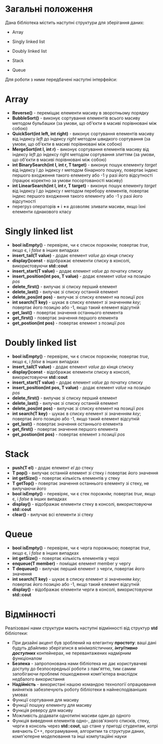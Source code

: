 # Загальні положення

Дана бібліотека містить наступні структури для зберігання даних:

* Array

* Singly linked list

* Doubly linked list

* Stack

* Queue

Для роботи з ними передбачені наступні інтерфейси:

# Array

* **Reverse()** - переміщає елементи масиву в зворотньому порядку
* **BubbleSort()** - виконує сортування елементів всього масиву методом бульбашки (за умови, що об'єкти в масиві порівнювані між собою)
* **QuickSort(int left, int right)** - виконує сортування елементів масиву від індексу _left_ до індексу _right_ методом швидкого сортування (за умови, що об'єкти в масиві порівнювані між собою)
*	**MergeSort(int l, int r)** - виконує сортування елементів масиву від індексу _left_ до індексу right методом сортування злиттям (за умови, що об'єкти в масиві порівнювані між собою)
* **int BinarySearch(int l, int r, T target)** - виконує пошук елементу _target_ від індексу l до індексу r методом бінарного пошуку, повертає індекс першого входження такого елементу або -1 у разі його відсутності (працює коректно за умови посортованості масиву)
* **int LinearSearch(int l, int r, T target)** - виконує пошук елементу _target_ від індексу l до індексу r методом перебору елементів, повертає індекс першого входження такого елементу або -1 у разі його відсутності
* перегруз операторів **+** і **+=** дозволяє зливати масиви, якщо їхні елементи однакового класу

# Singly linked list

* **bool isEmpty()** - перевіряє, чи є список порожнім; повертає _true_, якщо є, і _false_ в інших випадках
* **insert_tail(T value)** - додає елемент _value_ до кінця списку
*	**display()const** - відображає елементи списку в консолі, використовуючи **std::cout**
*	**insert_start(T value)** - додає елемент _value_ до початку списку
*	**insert_position(int pos, T value)** - додає елемент _value_ на позицію _pos_
*	**delete_first()** - вилучає зі списку перший елемент
*	**delete_last()** - вилучає зі списку останній елемент
*	**delete_pos(int pos)** - вилучає зі списку елемент на позиції _pos_
*	**int search(T key)** - шукає в списку елемент зі значенням _key_; повертає його позицію або -1, якщо такий елемент відсутній
*	**get_last()** - повертає значення останнього елемента
*	**get_first()** - повертає значення першого елемента
*	**get_postion(int pos)** - повертає елемент з позиції _pos_

# Doubly linked list

* **bool isEmpty()** - перевіряє, чи є список порожнім; повертає _true_, якщо є, і _false_ в інших випадках
* **insert_tail(T value)** - додає елемент _value_ до кінця списку
*	**display()const** - відображає елементи списку в консолі, використовуючи **std::cout**
*	**insert_start(T value)** - додає елемент _value_ до початку списку
*	**insert_position(int pos, T value)** - додає елемент _value_ на позицію _pos_
*	**delete_first()** - вилучає зі списку перший елемент
*	**delete_last()** - вилучає зі списку останній елемент
*	**delete_pos(int pos)** - вилучає зі списку елемент на позиції _pos_
*	**int search(T key)** - шукає в списку елемент зі значенням _key_; повертає його позицію або -1, якщо такий елемент відсутній
*	**get_last()** - повертає значення останнього елемента
*	**get_first()** - повертає значення першого елемента
*	**get_postion(int pos)** - повертає елемент з позиції _pos_

# Stack

*	**push(T el)** - додає елемент _el_ до стеку
*	**T pop()** - вилучає останній елемент зі стеку і повертає його значення
*	**int getSize()** - повертає кількість елементів у стеку
*	**T getTop()** - повертає значення останнього елементу зі стеку, не вилучаючи його
*	**bool isEmpty()** - перевіряє, чи є стек порожнім; повертає _true_, якщо є, і _false_ в інших випадках
*	**display()** - відображає елементи стеку в консолі, використовуючи **std::cout**
*	**clear()** - вилучає всі елементи зі стеку

# Queue 

* **bool isEmpty()** - перевіряє, чи є черга порожньою; повертає _true_, якщо є, і _false_ в інших випадках
*	**int getSize()** - повертає кількість елементів у черзі
*	**enqueue(T member)** - поміщає елемент member у чергу
*	**T dequeue()** - вилучає перший елемент з черги, повертає його значення
*	**int search(T key)** - шукає в списку елемент зі значенням _key_; повертає його позицію або -1, якщо такий елемент відсутній
*	**display()** - відображає елементи черги в консолі, використовуючи **std::cout**

# Відмінності

Реалізовані нами структури мають наступні відмінності від структур **std** бібліотеки:

* При дизайні акцент був зроблений на елегантну **простоту**: ваші дані будуть дбайливо зберігатися в *мінімалістичних*, _**інтуїтивно доступних**_ контейнерах, не перевантажених надмірним функціоналом 
* **Безпека** - запропонована нами бібліотека не дає користувачеві доступу до безпосередньої роботи з пам'яттю, тим самим запобігаючи проблемі пошкодження комп'ютера внаслідок недбалого використання
* **Надійність** - використані нашою командою технології опрацювання вийнятків забезпечують роботу бібліотеки в найнесподіваніших умовах
* Функції сортування для масиву
* Функції пошуку елементу для масиву
* Функція реверсу для масиву
* Можливість додавати однотипні масиви один до одного
* Функція виведення елементів одно-, двозв'язного списків, стеку, черги в консоль через **std::cout**, що стане у пригоді студентам, котрі вивчають С++, програмування, алгоритми та структури даних, комп'ютерне моделювання та інші компутаційні науки
